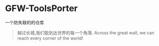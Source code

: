 # GFW-ToolsPorter
一个防失联的的仓库
> 越过长城,我们能到达世界的每一个角落.
> Across the great wall, we can reach every corner of the world!
